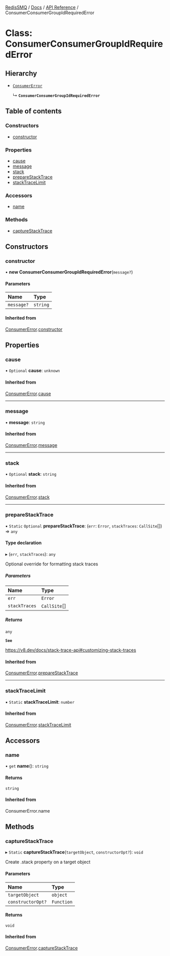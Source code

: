 [RedisSMQ](../../../README.md) / [Docs](../../README.md) / [API Reference](../README.md) / ConsumerConsumerGroupIdRequiredError

# Class: ConsumerConsumerGroupIdRequiredError

## Hierarchy

- [`ConsumerError`](ConsumerError.md)

  ↳ **`ConsumerConsumerGroupIdRequiredError`**

## Table of contents

### Constructors

- [constructor](ConsumerConsumerGroupIdRequiredError.md#constructor)

### Properties

- [cause](ConsumerConsumerGroupIdRequiredError.md#cause)
- [message](ConsumerConsumerGroupIdRequiredError.md#message)
- [stack](ConsumerConsumerGroupIdRequiredError.md#stack)
- [prepareStackTrace](ConsumerConsumerGroupIdRequiredError.md#preparestacktrace)
- [stackTraceLimit](ConsumerConsumerGroupIdRequiredError.md#stacktracelimit)

### Accessors

- [name](ConsumerConsumerGroupIdRequiredError.md#name)

### Methods

- [captureStackTrace](ConsumerConsumerGroupIdRequiredError.md#capturestacktrace)

## Constructors

### constructor

• **new ConsumerConsumerGroupIdRequiredError**(`message?`)

#### Parameters

| Name | Type |
| :------ | :------ |
| `message?` | `string` |

#### Inherited from

[ConsumerError](ConsumerError.md).[constructor](ConsumerError.md#constructor)

## Properties

### cause

• `Optional` **cause**: `unknown`

#### Inherited from

[ConsumerError](ConsumerError.md).[cause](ConsumerError.md#cause)

___

### message

• **message**: `string`

#### Inherited from

[ConsumerError](ConsumerError.md).[message](ConsumerError.md#message)

___

### stack

• `Optional` **stack**: `string`

#### Inherited from

[ConsumerError](ConsumerError.md).[stack](ConsumerError.md#stack)

___

### prepareStackTrace

▪ `Static` `Optional` **prepareStackTrace**: (`err`: `Error`, `stackTraces`: `CallSite`[]) => `any`

#### Type declaration

▸ (`err`, `stackTraces`): `any`

Optional override for formatting stack traces

##### Parameters

| Name | Type |
| :------ | :------ |
| `err` | `Error` |
| `stackTraces` | `CallSite`[] |

##### Returns

`any`

**`See`**

https://v8.dev/docs/stack-trace-api#customizing-stack-traces

#### Inherited from

[ConsumerError](ConsumerError.md).[prepareStackTrace](ConsumerError.md#preparestacktrace)

___

### stackTraceLimit

▪ `Static` **stackTraceLimit**: `number`

#### Inherited from

[ConsumerError](ConsumerError.md).[stackTraceLimit](ConsumerError.md#stacktracelimit)

## Accessors

### name

• `get` **name**(): `string`

#### Returns

`string`

#### Inherited from

ConsumerError.name

## Methods

### captureStackTrace

▸ `Static` **captureStackTrace**(`targetObject`, `constructorOpt?`): `void`

Create .stack property on a target object

#### Parameters

| Name | Type |
| :------ | :------ |
| `targetObject` | `object` |
| `constructorOpt?` | `Function` |

#### Returns

`void`

#### Inherited from

[ConsumerError](ConsumerError.md).[captureStackTrace](ConsumerError.md#capturestacktrace)
